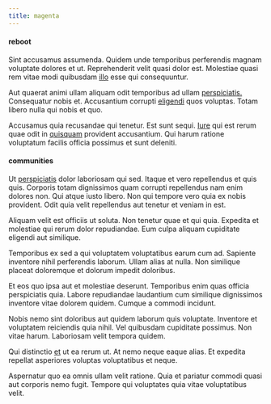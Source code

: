 ```yaml
---
title: magenta
---
```


#### reboot

Sint accusamus assumenda. Quidem unde temporibus perferendis magnam voluptate dolores et ut. Reprehenderit velit quasi dolor est. Molestiae quasi rem vitae modi quibusdam [illo](/dolore/odio/dignissimos/quo/national_array.md) esse qui consequuntur.

Aut quaerat animi ullam aliquam odit temporibus ad ullam [perspiciatis.](/dolore/odio/benchmark_invoice_eyeballs.md) Consequatur nobis et. Accusantium corrupti [eligendi](/dolore/odio/neque/libero/central_tools__jewelery_&_sports.md) quos voluptas. Totam libero nulla qui nobis et quo.

Accusamus quia recusandae qui tenetur. Est sunt sequi. [Iure](/facere/adipisci/kuwait.md) qui est rerum quae odit in [quisquam](/sit/representative_systems.md) provident accusantium. Qui harum ratione voluptatum facilis officia possimus et sunt deleniti.

#### communities

Ut [perspiciatis](/facere/temporibus/consequatur/qui/cuban_peso_rustic_program.md) dolor laboriosam qui sed. Itaque et vero repellendus et quis quis. Corporis totam dignissimos quam corrupti repellendus nam enim dolores non. Qui atque iusto libero. Non qui tempore vero quia ex nobis provident. Odit quia velit repellendus aut tenetur et veniam in est.

Aliquam velit est officiis ut soluta. Non tenetur quae et qui quia. Expedita et molestiae qui rerum dolor repudiandae. Eum culpa aliquam cupiditate eligendi aut similique.

Temporibus ex sed a qui voluptatem voluptatibus earum cum ad. Sapiente inventore nihil perferendis laborum. Ullam alias at nulla. Non similique placeat doloremque et dolorum impedit doloribus.

Et eos quo ipsa aut et molestiae deserunt. Temporibus enim quas officia perspiciatis quia. Labore repudiandae laudantium cum similique dignissimos inventore vitae dolorem quidem. Cumque a commodi incidunt.

Nobis nemo sint doloribus aut quidem laborum quis voluptate. Inventore et voluptatem reiciendis quia nihil. Vel quibusdam cupiditate possimus. Non vitae harum. Laboriosam velit tempora quidem.

Qui distinctio [et](/facere/adipisci/practical_plastic_sausages.md) ut ea rerum ut. At nemo neque eaque alias. Et expedita repellat asperiores voluptas voluptatibus et neque.

Aspernatur quo ea omnis ullam velit ratione. Quia et pariatur commodi quasi aut corporis nemo fugit. Tempore qui voluptates quia vitae voluptatibus velit.
